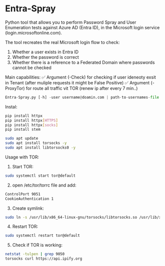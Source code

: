 # Entra-Spray
Python tool that allows you to perform Password Spray and User Enumeration tests against Azure AD (Entra ID), in the Microsoft login service (login.microsoftonline.com).

The tool recreates the real Microsoft login flow to check:
1. Whether a user exists in Entra ID
2. Whether the password is correct
3. Whether there is a reference to a Federated Domain where passwords cannot be checked

 Main capabilities:
✅ Argument (-Check) for checking if user ideneoty exsit in Tenant (after muliple requests it might be False Positive) 
✅ Argument (-ProxyTor) for route all traffic vit TOR (renew ip after every 7 min..)



```python
Entra-Spray.py [-h] -user username@doamin.com | path-to-usernames-file -pass password | path-to-passwords-file  [-check] [-ProxyTor]
```

Instal:
```bash
pip install httpx
pip install httpx[HTTPS]
pip install httpx[socks]
pip install stem
```

```bash
sudo apt update
sudo apt install torsocks -y
sudo apt install libtorsocks0 -y
```

Usage with TOR:

1) Start TOR:

  ```bash
  sudo systemctl start tor@default
  ```

2) open /etc/tor/torrc file and add:

  ```bash
  ControlPort 9051
  CookieAuthentication 1
  ```

3) Create symlink:

  ```bash
  sudo ln -s /usr/lib/x86_64-linux-gnu/torsocks/libtorsocks.so /usr/lib/x86_64-linux-gnu/libtorsocks.so
  ```

4) Restart TOR:

  ```bash
  sudo systemctl restart tor@default
  ```

5) Check if TOR is working:
  ```bash
  netstat -tulpen | grep 9050
  torsocks curl https://api.ipify.org
  ```


